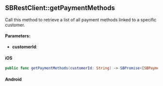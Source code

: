## SBRestClient::getPaymentMethods


Call this method to retrieve a list of all payment methods linked to a specific customer. 

#### Parameters:

* **customerId**: 

<!-- tabs:start -->

#### **iOS**

```swift
public func getPaymentMethods(customerId: String) -> SBPromise<[SBPaymentCard]>
```

#### **Android**

```kotlin
```

<!-- tabs:end -->